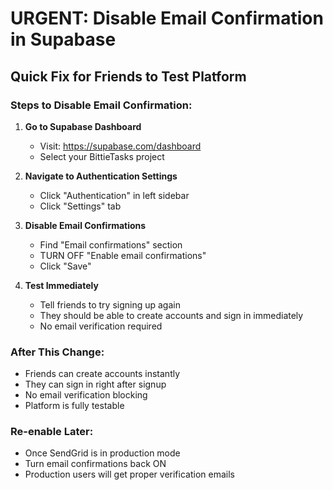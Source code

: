 # URGENT: Disable Email Confirmation in Supabase

## Quick Fix for Friends to Test Platform

### Steps to Disable Email Confirmation:

1. **Go to Supabase Dashboard**
   - Visit: https://supabase.com/dashboard
   - Select your BittieTasks project

2. **Navigate to Authentication Settings**
   - Click "Authentication" in left sidebar
   - Click "Settings" tab

3. **Disable Email Confirmations**
   - Find "Email confirmations" section
   - TURN OFF "Enable email confirmations"
   - Click "Save"

4. **Test Immediately**
   - Tell friends to try signing up again
   - They should be able to create accounts and sign in immediately
   - No email verification required

### After This Change:
- Friends can create accounts instantly
- They can sign in right after signup
- No email verification blocking
- Platform is fully testable

### Re-enable Later:
- Once SendGrid is in production mode
- Turn email confirmations back ON
- Production users will get proper verification emails